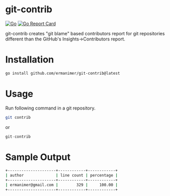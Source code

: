 # git-contrib

[![Go](https://github.com/ermanimer/git-contrib/actions/workflows/go.yml/badge.svg)](https://github.com/ermanimer/git-contrib/actions/workflows/go.yml)
[![Go Report Card](https://goreportcard.com/badge/github.com/ermanimer/git-contrib)](https://goreportcard.com/report/github.com/ermanimer/git-contrib)

git-contrib creates "git blame" based contributors report for git repositories different than the GitHub's Insights->Contributors report.

# Installation 

```bash
go install github.com/ermanimer/git-contrib@latest
```

# Usage

Run following command in a git repository.

```bash
git contrib
```

or

```go
git-contrib
```

# Sample Output

```bash
+---------------------+------------+------------+
| author              | line count | percentage |
+---------------------+------------+------------+
| ermanimer@gmail.com |        329 |     100.00 |
+---------------------+------------+------------+
```
